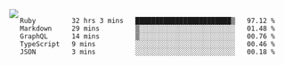 

<a href="https://github.com/anuraghazra/github-readme-stats">
  <img align="left" src="https://github-readme-stats.vercel.app/api?username=kfly8&count_private=true&show_icons=true&theme=calm" />
</a>


<!--START_SECTION:waka-->

```text
Ruby         32 hrs 3 mins   ████████████████████████▒   97.12 %
Markdown     29 mins         ▒░░░░░░░░░░░░░░░░░░░░░░░░   01.48 %
GraphQL      14 mins         ▒░░░░░░░░░░░░░░░░░░░░░░░░   00.76 %
TypeScript   9 mins          ░░░░░░░░░░░░░░░░░░░░░░░░░   00.46 %
JSON         3 mins          ░░░░░░░░░░░░░░░░░░░░░░░░░   00.18 %
```

<!--END_SECTION:waka-->
